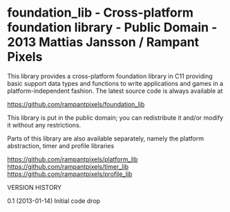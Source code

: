 foundation_lib  -  Cross-platform foundation library  -  Public Domain  -  2013 Mattias Jansson / Rampant Pixels
================================================================================================================

This library provides a cross-platform foundation library in C11 providing basic support data types and
functions to write applications and games in a platform-independent fashion. The latest source code is
always available at

https://github.com/rampantpixels/foundation_lib

This library is put in the public domain; you can redistribute it and/or modify it without any restrictions.

Parts of this library are also available separately, namely the platform abstraction, timer and profile
libraries

https://github.com/rampantpixels/platform_lib
https://github.com/rampantpixels/timer_lib
https://github.com/rampantpixels/profile_lib

VERSION HISTORY

 0.1  (2013-01-14)  Initial code drop
